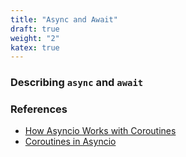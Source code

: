 ```yaml
---
title: "Async and Await"
draft: true
weight: "2"
katex: true
---
```


### Describing `async` and `await`

### References
- [How Asyncio Works with Coroutines](https://stackoverflow.com/questions/49005651/how-does-asyncio-actually-work/51116910#51116910)
- [Coroutines in Asyncio](https://stackoverflow.com/questions/49005651/how-does-asyncio-actually-work/51177895#51177895)
